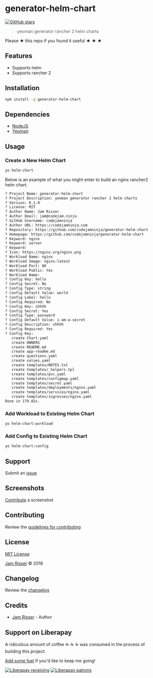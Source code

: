 # generator-helm-chart

[![GitHub stars](https://img.shields.io/github/stars/codejamninja/generator-helm-chart.svg?style=social&label=Stars)](https://github.com/codejamninja/generator-helm-chart)

> yeoman generator rancher 2 helm charts

Please ★ this repo if you found it useful ★ ★ ★


## Features

* Supports helm
* Supports rancher 2


## Installation

```sh
npm install -g generator-helm-chart
```


## Dependencies

* [NodeJS](https://nodejs.org)
* [Yeoman](http://yeoman.io)


## Usage

### Create a New Helm Chart

```sh
yo helm-chart
```

Below is an example of what you might enter to build an nginx rancher2 helm chart.

```sh
? Project Name: generator-helm-chart
? Project Description: yeoman generator rancher 2 helm charts
? Version: 0.1.0
? License: MIT
? Author Name: Jam Risser
? Author Email: jam@codejam.ninja
? GitHub Username: codejamninja
? Author URL: https://codejamninja.com
? Repository: https://github.com/codejamninja/generator-helm-chart
? Homepage: https://github.com/codejamninja/generator-helm-chart
? Keyword: nginx
? Keyword: server
? Keyword:
? Icon: https://nginx.org/nginx.png
? Workload Name: nginx
? Workload Image: nginx:latest
? Workload Port: 80
? Workload Public: Yes
? Workload Name:
? Config Key: hello
? Config Secret: No
? Config Type: string
? Config Default Value: world
? Config Label: hello
? Config Required: No
? Config Key: shhhh
? Config Secret: Yes
? Config Type: password
? Config Default Value: i-am-a-secret
? Config Description: shhhh
? Config Required: Yes
? Config Key:
   create Chart.yaml
   create OWNERS
   create README.md
   create app-readme.md
   create questions.yaml
   create values.yaml
   create templates/NOTES.txt
   create templates/_helpers.tpl
   create templates/pvc.yaml
   create templates/configmap.yaml
   create templates/secret.yaml
   create templates/deployments/nginx.yaml
   create templates/services/nginx.yaml
   create templates/ingresses/nginx.yaml
Done in 179.02s.
```

### Add Workload to Existing Helm Chart

```sh
yo helm-chart:workload
```

### Add Config to Existing Helm Chart

```sh
yo helm-chart:config
```


## Support

Submit an [issue](https://github.com/codejamninja/generator-helm-chart/issues/new)


## Screenshots

[Contribute](https://github.com/codejamninja/generator-helm-chart/blob/master/CONTRIBUTING.md) a screenshot


## Contributing

Review the [guidelines for contributing](https://github.com/codejamninja/generator-helm-chart/blob/master/CONTRIBUTING.md)


## License

[MIT License](https://github.com/codejamninja/generator-helm-chart/blob/master/LICENSE)

[Jam Risser](https://codejam.ninja) © 2018


## Changelog

Review the [changelog](https://github.com/codejamninja/generator-helm-chart/blob/master/CHANGELOG.md)


## Credits

* [Jam Risser](https://codejam.ninja) - Author


## Support on Liberapay

A ridiculous amount of coffee ☕ ☕ ☕ was consumed in the process of building this project.

[Add some fuel](https://liberapay.com/codejamninja/donate) if you'd like to keep me going!

[![Liberapay receiving](https://img.shields.io/liberapay/receives/codejamninja.svg?style=flat-square)](https://liberapay.com/codejamninja/donate)
[![Liberapay patrons](https://img.shields.io/liberapay/patrons/codejamninja.svg?style=flat-square)](https://liberapay.com/codejamninja/donate)
